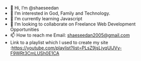- 👋 Hi, I’m @shaeseedan
- 👀 I’m interested in God, Family and Technology.
- 🌱 I’m currently learning Javascript
- 💞️ I’m looking to collaborate on Freelance Web Development Opportunities
- 📫 How to reach me Email: shaeseedan2005@gmail.com
- Link to a playlist which I used to create my site :https://youtube.com/playlist?list=PLsZ9jsLjyqUlJVy-F9WRt3CmLUSh0E1CA

<!---
shaeseedan/shaeseedan is a ✨ special ✨ repository because its `README.md` (this file) appears on your GitHub profile.
You can click the Preview link to take a look at your changes.
--->
